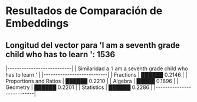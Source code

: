 # Resultados de Comparación de Embeddings

## Longitud del vector para 'I am a seventh grade child who has to learn ': 1536

|---------------------------|
|   Similaridad a 'I am a seventh grade child who has to learn '  |
|---------------------------|
| Fractions | ██████                         0.2146 |
| Proportions and Ratios | ██████                         0.2210 |
| Algebra | █████                          0.1896 |
| Geometry | ██████                         0.2201 |
| Statistics | ██████                         0.2286 |
|---------------------------|
